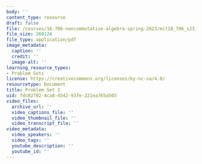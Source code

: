 ```yaml
---
body: ''
content_type: resource
draft: false
file: /courses/18-706-noncommutative-algebra-spring-2023/mit18_706_s23_pset02.pdf
file_size: 269124
file_type: application/pdf
image_metadata:
  caption: ''
  credit: ''
  image-alt: ''
learning_resource_types:
- Problem Sets
license: https://creativecommons.org/licenses/by-nc-sa/4.0/
resourcetype: Document
title: Problem Set 2
uid: fdc02702-4ca8-4542-93fe-221ea765a503
video_files:
  archive_url: ''
  video_captions_file: ''
  video_thumbnail_file: ''
  video_transcript_file: ''
video_metadata:
  video_speakers: ''
  video_tags: ''
  youtube_description: ''
  youtube_id: ''
---
```

